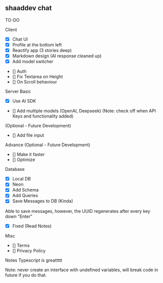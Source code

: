 ## shaaddev chat

TO-DO

Client

- [x] Chat UI
- [x] Profile at the bottom left
- [x] Reactify app (3 stories deep)
- [x] Markdown design (AI response cleaned up)
- [x] Add model switcher
- [] Auth
- [] Fix Textarea on Height
- [] On Scroll behaviour

Server
Basic

- [x] Use AI SDK
- [] Add multiple models (OpenAI, Deepseek) (Note: check off when API Keys and functionality added)

(Optional - Future Development)

- [] Add file input

Advance (Optional - Future Development)

- [] Make it faster
- [] Optimize

Database

- [x] Local DB
- [x] Neon
- [x] Add Schema
- [x] Add Queries
- [x] Save Messages to DB (Kinda)

Able to save messages, however, the UUID regenerates after every key down "Enter"

- [x] Fixed (Read Notes)

Misc

- [] Terms
- [] Privacy Policy

Notes
Typescript is greattttt

Note: never create an interface with undefined variables, will break code in future if you do that.

